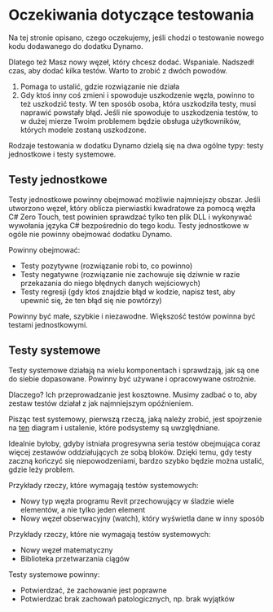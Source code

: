 # Oczekiwania dotyczące testowania

Na tej stronie opisano, czego oczekujemy, jeśli chodzi o testowanie nowego kodu dodawanego do dodatku Dynamo.

Dlatego też Masz nowy węzeł, który chcesz dodać. Wspaniale. Nadszedł czas, aby dodać kilka testów. Warto to zrobić z dwóch powodów.

1. Pomaga to ustalić, gdzie rozwiązanie nie działa
2. Gdy ktoś inny coś zmieni i spowoduje uszkodzenie węzła, powinno to też uszkodzić testy. W ten sposób osoba, która uszkodziła testy, musi naprawić powstały błąd. Jeśli nie spowoduje to uszkodzenia testów, to w dużej mierze Twoim problemem będzie obsługa użytkowników, których modele zostaną uszkodzone.

Rodzaje testowania w dodatku Dynamo dzielą się na dwa ogólne typy: testy jednostkowe i testy systemowe.

## Testy jednostkowe

Testy jednostkowe powinny obejmować możliwie najmniejszy obszar. Jeśli utworzono węzeł, który oblicza pierwiastki kwadratowe za pomocą węzła C# Zero Touch, test powinien sprawdzać tylko ten plik DLL i wykonywać wywołania języka C# bezpośrednio do tego kodu. Testy jednostkowe w ogóle nie powinny obejmować dodatku Dynamo.

Powinny obejmować:

* Testy pozytywne (rozwiązanie robi to, co powinno)
* Testy negatywne (rozwiązanie nie zachowuje się dziwnie w razie przekazania do niego błędnych danych wejściowych)
* Testy regresji (gdy ktoś znajdzie błąd w kodzie, napisz test, aby upewnić się, że ten błąd się nie powtórzy)

Powinny być małe, szybkie i niezawodne. Większość testów powinna być testami jednostkowymi.

## Testy systemowe

Testy systemowe działają na wielu komponentach i sprawdzają, jak są one do siebie dopasowane. Powinny być używane i opracowywane ostrożnie. 

Dlaczego? Ich przeprowadzanie jest kosztowne. Musimy zadbać o to, aby zestaw testów działał z jak najmniejszym opóźnieniem.

Pisząc test systemowy, pierwszą rzeczą, jaką należy zrobić, jest spojrzenie na [ten](https://github.com/DynamoDS/Dynamo/blob/master/doc/system/Layer%20Diagram.pdf) diagram i ustalenie, które podsystemy są uwzględniane.

Idealnie byłoby, gdyby istniała progresywna seria testów obejmująca coraz więcej zestawów oddziałujących ze sobą bloków. Dzięki temu, gdy testy zaczną kończyć się niepowodzeniami, bardzo szybko będzie można ustalić, gdzie leży problem.

Przykłady rzeczy, które wymagają testów systemowych:

* Nowy typ węzła programu Revit przechowujący w śladzie wiele elementów, a nie tylko jeden element
* Nowy węzeł obserwacyjny (watch), który wyświetla dane w inny sposób

Przykłady rzeczy, które nie wymagają testów systemowych:

* Nowy węzeł matematyczny
* Biblioteka przetwarzania ciągów

Testy systemowe powinny:

* Potwierdzać, że zachowanie jest poprawne
* Potwierdzać brak zachowań patologicznych, np. brak wyjątków